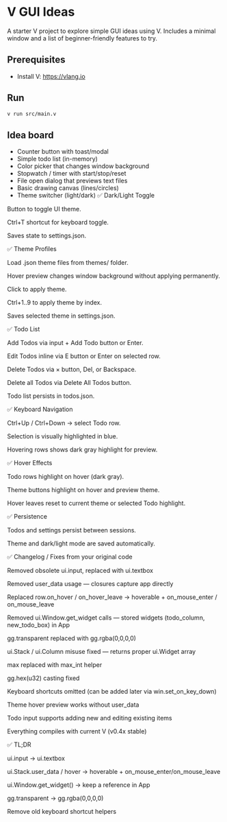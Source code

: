 # V GUI Ideas

A starter V project to explore simple GUI ideas using V. Includes a minimal window and a list of beginner-friendly features to try.

## Prerequisites
- Install V: https://vlang.io

## Run
```bash
v run src/main.v
```

## Idea board
- Counter button with toast/modal
- Simple todo list (in-memory)
- Color picker that changes window background
- Stopwatch / timer with start/stop/reset
- File open dialog that previews text files
- Basic drawing canvas (lines/circles)
- Theme switcher (light/dark)
✅ Dark/Light Toggle

Button to toggle UI theme.

Ctrl+T shortcut for keyboard toggle.

Saves state to settings.json.

✅ Theme Profiles

Load .json theme files from themes/ folder.

Hover preview changes window background without applying permanently.

Click to apply theme.

Ctrl+1..9 to apply theme by index.

Saves selected theme in settings.json.

✅ Todo List

Add Todos via input + Add Todo button or Enter.

Edit Todos inline via E button or Enter on selected row.

Delete Todos via × button, Del, or Backspace.

Delete all Todos via Delete All Todos button.

Todo list persists in todos.json.

✅ Keyboard Navigation

Ctrl+Up / Ctrl+Down → select Todo row.

Selection is visually highlighted in blue.

Hovering rows shows dark gray highlight for preview.

✅ Hover Effects

Todo rows highlight on hover (dark gray).

Theme buttons highlight on hover and preview theme.

Hover leaves reset to current theme or selected Todo highlight.

✅ Persistence

Todos and settings persist between sessions.

Theme and dark/light mode are saved automatically.


✅ Changelog / Fixes from your original code

Removed obsolete ui.input, replaced with ui.textbox

Removed user_data usage — closures capture app directly

Replaced row.on_hover / on_hover_leave → hoverable + on_mouse_enter / on_mouse_leave

Removed ui.Window.get_widget calls — stored widgets (todo_column, new_todo_box) in App

gg.transparent replaced with gg.rgba(0,0,0,0)

ui.Stack / ui.Column misuse fixed — returns proper ui.Widget array

max replaced with max_int helper

gg.hex(u32) casting fixed

Keyboard shortcuts omitted (can be added later via win.set_on_key_down)

Theme hover preview works without user_data

Todo input supports adding new and editing existing items

Everything compiles with current V (v0.4x stable)

✅ TL;DR

ui.input → ui.textbox

ui.Stack.user_data / hover → hoverable + on_mouse_enter/on_mouse_leave

ui.Window.get_widget() → keep a reference in App

gg.transparent → gg.rgba(0,0,0,0)

Remove old keyboard shortcut helpers

